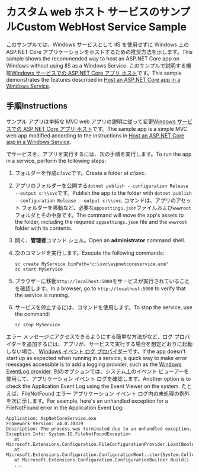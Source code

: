 # <a name="custom-webhost-service-sample"></a><span data-ttu-id="01f96-101">カスタム web ホスト サービスのサンプル</span><span class="sxs-lookup"><span data-stu-id="01f96-101">Custom WebHost Service Sample</span></span>

<span data-ttu-id="01f96-102">このサンプルでは、Windows サービスとして IIS を使用せずに Windows 上の ASP.NET Core アプリケーションをホストするための推奨方法を示します。</span><span class="sxs-lookup"><span data-stu-id="01f96-102">This sample shows the recommended way to host an ASP.NET Core app on Windows without using IIS as a Windows Service.</span></span> <span data-ttu-id="01f96-103">このサンプルで説明する機能[Windows サービスでの ASP.NET Core アプリ ホスト](https://docs.microsoft.com/aspnet/core/host-and-deploy/windows-service)です。</span><span class="sxs-lookup"><span data-stu-id="01f96-103">This sample demonstrates the features described in [Host an ASP.NET Core app in a Windows Service](https://docs.microsoft.com/aspnet/core/host-and-deploy/windows-service).</span></span>

## <a name="instructions"></a><span data-ttu-id="01f96-104">手順</span><span class="sxs-lookup"><span data-stu-id="01f96-104">Instructions</span></span>

<span data-ttu-id="01f96-105">サンプル アプリは単純な MVC web アプリの説明に従って変更[Windows サービスでの ASP.NET Core アプリ ホスト](https://docs.microsoft.com/aspnet/core/host-and-deploy/windows-service)です。</span><span class="sxs-lookup"><span data-stu-id="01f96-105">The sample app is a simple MVC web app modified according to the instructions in [Host an ASP.NET Core app in a Windows Service](https://docs.microsoft.com/aspnet/core/host-and-deploy/windows-service).</span></span>

<span data-ttu-id="01f96-106">でサービスを、アプリを実行するには、次の手順を実行します。</span><span class="sxs-lookup"><span data-stu-id="01f96-106">To run the app in a service, perform the following steps:</span></span>

1. <span data-ttu-id="01f96-107">フォルダーを作成*c:\svc*です。</span><span class="sxs-lookup"><span data-stu-id="01f96-107">Create a folder at *c:\svc*.</span></span>

1. <span data-ttu-id="01f96-108">アプリのフォルダーを公開する`dotnet publish --configuration Release --output c:\\svc`です。</span><span class="sxs-lookup"><span data-stu-id="01f96-108">Publish the app to the folder with `dotnet publish --configuration Release --output c:\\svc`.</span></span> <span data-ttu-id="01f96-109">コマンドは、アプリのアセット フォルダーを移動など、必要な`appsettings.json`ファイルおよび`wwwroot`フォルダとその中身です。</span><span class="sxs-lookup"><span data-stu-id="01f96-109">The command will move the app's assets to the folder, including the required `appsettings.json` file and the `wwwroot` folder with its contents.</span></span>

1. <span data-ttu-id="01f96-110">開く、**管理者**コマンド シェル。</span><span class="sxs-lookup"><span data-stu-id="01f96-110">Open an **administrator** command shell.</span></span>

1. <span data-ttu-id="01f96-111">次のコマンドを実行します。</span><span class="sxs-lookup"><span data-stu-id="01f96-111">Execute the following commands:</span></span>

   ```console
   sc create MyService binPath="c:\svc\aspnetcoreservice.exe"
   sc start MyService
   ```

1. <span data-ttu-id="01f96-112">ブラウザーに移動`http://localhost:5000`をサービスが実行されていることを確認します。</span><span class="sxs-lookup"><span data-stu-id="01f96-112">In a browser, go to `http://localhost:5000` to verify that the service is running.</span></span>

1. <span data-ttu-id="01f96-113">サービスを停止するには、コマンドを使用します。</span><span class="sxs-lookup"><span data-stu-id="01f96-113">To stop the service, use the command:</span></span>

   ```console
   sc stop MyService
   ```

<span data-ttu-id="01f96-114">エラー メッセージにアクセスできるようにする簡単な方法がなど、ログ プロバイダーを追加するには、アプリが、サービスで実行する場合を想定どおりに起動しない場合、 [Windows イベント ログ プロバイダー](https://docs.microsoft.com/aspnet/core/fundamentals/logging/index#eventlog)です。</span><span class="sxs-lookup"><span data-stu-id="01f96-114">If the app doesn't start up as expected when running in a service, a quick way to make error messages accessible is to add a logging provider, such as the [Windows EventLog provider](https://docs.microsoft.com/aspnet/core/fundamentals/logging/index#eventlog).</span></span> <span data-ttu-id="01f96-115">別のオプションでは、システム上のイベント ビューアーを使用して、アプリケーション イベント ログを確認します。</span><span class="sxs-lookup"><span data-stu-id="01f96-115">Another option is to check the Application Event Log using the Event Viewer on the system.</span></span> <span data-ttu-id="01f96-116">たとえば、FileNotFound エラー アプリケーション イベント ログ内の未処理の例外を次に示します。</span><span class="sxs-lookup"><span data-stu-id="01f96-116">For example, here's an unhandled exception for a FileNotFound error in the Application Event Log:</span></span>

```console
Application: AspNetCoreService.exe
Framework Version: v4.0.30319
Description: The process was terminated due to an unhandled exception.
Exception Info: System.IO.FileNotFoundException
   at Microsoft.Extensions.Configuration.FileConfigurationProvider.Load(Boolean)
   at Microsoft.Extensions.Configuration.ConfigurationRoot..ctor(System.Collections.Generic.IList`1<Microsoft.Extensions.Configuration.IConfigurationProvider>)
   at Microsoft.Extensions.Configuration.ConfigurationBuilder.Build()
   ...
```
